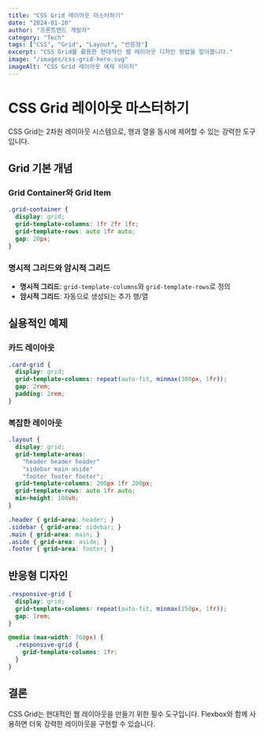 ```yaml
---
title: "CSS Grid 레이아웃 마스터하기"
date: "2024-01-20"
author: "프론트엔드 개발자"
category: "Tech"
tags: ["CSS", "Grid", "Layout", "반응형"]
excerpt: "CSS Grid를 활용한 현대적인 웹 레이아웃 디자인 방법을 알아봅니다."
image: "/images/css-grid-hero.svg"
imageAlt: "CSS Grid 레이아웃 예제 이미지"
---
```


# CSS Grid 레이아웃 마스터하기

CSS Grid는 2차원 레이아웃 시스템으로, 행과 열을 동시에 제어할 수 있는 강력한 도구입니다.

## Grid 기본 개념

### Grid Container와 Grid Item

```css
.grid-container {
  display: grid;
  grid-template-columns: 1fr 2fr 1fr;
  grid-template-rows: auto 1fr auto;
  gap: 20px;
}
```

### 명시적 그리드와 암시적 그리드

- **명시적 그리드**: `grid-template-columns`와 `grid-template-rows`로 정의
- **암시적 그리드**: 자동으로 생성되는 추가 행/열

## 실용적인 예제

### 카드 레이아웃

```css
.card-grid {
  display: grid;
  grid-template-columns: repeat(auto-fit, minmax(300px, 1fr));
  gap: 2rem;
  padding: 2rem;
}
```

### 복잡한 레이아웃

```css
.layout {
  display: grid;
  grid-template-areas:
    "header header header"
    "sidebar main aside"
    "footer footer footer";
  grid-template-columns: 200px 1fr 200px;
  grid-template-rows: auto 1fr auto;
  min-height: 100vh;
}

.header { grid-area: header; }
.sidebar { grid-area: sidebar; }
.main { grid-area: main; }
.aside { grid-area: aside; }
.footer { grid-area: footer; }
```

## 반응형 디자인

```css
.responsive-grid {
  display: grid;
  grid-template-columns: repeat(auto-fit, minmax(250px, 1fr));
  gap: 1rem;
}

@media (max-width: 768px) {
  .responsive-grid {
    grid-template-columns: 1fr;
  }
}
```

## 결론

CSS Grid는 현대적인 웹 레이아웃을 만들기 위한 필수 도구입니다. Flexbox와 함께 사용하면 더욱 강력한 레이아웃을 구현할 수 있습니다.